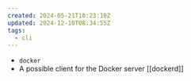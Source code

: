 ```yaml
---
created: 2024-05-21T10:23:10Z
updated: 2024-12-10T08:34:55Z
tags:
  - cli
---
```

- `docker`
- A possible client for the Docker server [[dockerd]]